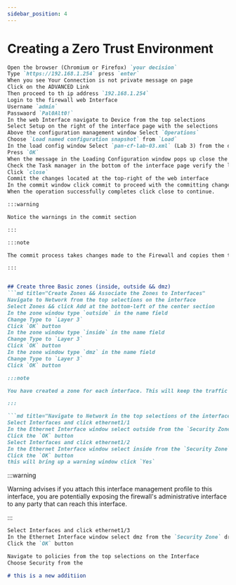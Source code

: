 ```yaml
---
sidebar_position: 4
---
```


# Creating a Zero Trust Environment

```md title="Load Lab Configuration"
Open the browser (Chromium or Firefox) `your decision`
Type `https://192.168.1.254` press `enter`
When you see Your Connection is not private message on page
Click on the ADVANCED Link
Then proceed to th ip address `192.168.1.254`
Login to the firewall web Interface
Username `admin`
Passwaord `Pal0Alt0!`
In the web Interface navigate to Device from the top selections
Select Setup on the right of the interface page with the selections
Above the configuration management window Select `Operations`
Choose `Load named configuration snapshot` from `Load`
In the load config window Select `pan-cf-lab-03.xml` (Lab 3) from the dropdown
Press `OK`
When the message in the Loading Configuration window pops up close the window
Check the Task manager in the bottom of the interface page verify the load was successful
Click `close`
Commit the changes located at the top-right of the web interface
In the commit window click commit to proceed with the committing changes
When the operation successfully completes click close to continue.

:::warning

Notice the warnings in the commit section

:::

:::note

The commit process takes changes made to the Firewall and copies them to the running configuration, which will activate all configuration changes since the last commit

:::


## Create three Basic zones (inside, outside && dmz)
```md title="Create Zones && Associate the Zones to Interfaces"
Navigate to Network from the top selections on the interface
Select Zones && click Add at the bottom-left of the center section
In the zone window type `outside` in the name field
Change Type to `Layer 3`
Click `OK` button
In the zone window type `inside` in the name field
Change Type to `Layer 3`
Click `OK` button
In the zone window type `dmz` in the name field
Change Type to `Layer 3`
Click `OK` button

:::note

You have created a zone for each interface. This will keep the traffic between each inteface in each zone w/ an interface

:::

```md title="Navigate to Network in the top selections of the interface"
Select Interfaces and click ethernet1/1
In the Ethernet Interface window select outside from the `Security Zone` dropdown
Click the `OK` button
Select Interfaces and click ethernet1/2
In the Ethernet Interface window select inside from the `Security Zone` dropdown
Click the `OK` button
this will bring up a warning window click `Yes`
```

:::warning

Warning advises if you attach this interface management profile to this interface, you are potentially exposing the firewall's administrative interface to any party that can reach this interface.

:::

```md
Select Interfaces and click ethernet1/3
In the Ethernet Interface window select dmz from the `Security Zone` dropdown
Click the `OK` button
```

```md title="Create a Security Policy Rule"
Navigate to policies from the top selections on the Interface
Choose Security from the 

# this is a new additiion